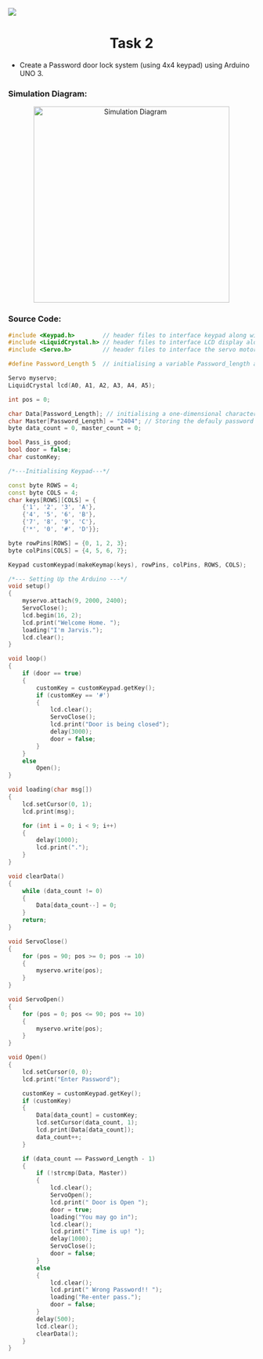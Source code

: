 <a href="https://www.tinkercad.com/things/077OPp6fBwy?sharecode=74rlew6DOBR0MMvY1Px1vNuOmE736uDwJbJcpRLY0ow"><img src="https://img.shields.io/badge/Tinker%20CAD-Click%20to%20simulate-brightgreen"></a>

<div align="center"><h1>Task 2</h1></div>


- Create a Password door lock system (using 4x4 keypad) using Arduino UNO 3.

### Simulation Diagram:

<div align="center">
   <img width="400" alt="Simulation Diagram" src="https://user-images.githubusercontent.com/91147942/186389103-b68ceca7-9caf-4fe3-bb92-b8c998c8526a.png">
</div>

### Source Code: 

```C++
#include <Keypad.h>        // header files to interface keypad along with arduino.
#include <LiquidCrystal.h> // header files to interface LCD display along with arduino.
#include <Servo.h>         // header files to interface the servo motor along with the arduino.

#define Password_Length 5  // initialising a variable Password_length and giving it a constant value of 5.

Servo myservo;
LiquidCrystal lcd(A0, A1, A2, A3, A4, A5);

int pos = 0;

char Data[Password_Length]; // initialising a one-dimensional character array of length of the password.
char Master[Password_Length] = "2404"; // Storing the defauly password 1234.
byte data_count = 0, master_count = 0;

bool Pass_is_good;
bool door = false;
char customKey;

/*---Initialising Keypad---*/

const byte ROWS = 4;
const byte COLS = 4;
char keys[ROWS][COLS] = {
    {'1', '2', '3', 'A'},
    {'4', '5', '6', 'B'},
    {'7', '8', '9', 'C'},
    {'*', '0', '#', 'D'}};

byte rowPins[ROWS] = {0, 1, 2, 3};
byte colPins[COLS] = {4, 5, 6, 7};

Keypad customKeypad(makeKeymap(keys), rowPins, colPins, ROWS, COLS);

/*--- Setting Up the Arduino ---*/
void setup()
{
    myservo.attach(9, 2000, 2400);
    ServoClose();
    lcd.begin(16, 2);
    lcd.print("Welcome Home. ");
    loading("I'm Jarvis.");
    lcd.clear();
}

void loop()
{
    if (door == true)
    {
        customKey = customKeypad.getKey();
        if (customKey == '#')
        {
            lcd.clear();
            ServoClose();
            lcd.print("Door is being closed");
            delay(3000);
            door = false;
        }
    }
    else
        Open();
}

void loading(char msg[])
{
    lcd.setCursor(0, 1);
    lcd.print(msg);

    for (int i = 0; i < 9; i++)
    {
        delay(1000);
        lcd.print(".");
    }
}

void clearData()
{
    while (data_count != 0)
    {
        Data[data_count--] = 0;
    }
    return;
}

void ServoClose()
{
    for (pos = 90; pos >= 0; pos -= 10)
    {
        myservo.write(pos);
    }
}

void ServoOpen()
{
    for (pos = 0; pos <= 90; pos += 10)
    {
        myservo.write(pos);
    }
}

void Open()
{
    lcd.setCursor(0, 0);
    lcd.print("Enter Password");

    customKey = customKeypad.getKey();
    if (customKey)
    {
        Data[data_count] = customKey;
        lcd.setCursor(data_count, 1);
        lcd.print(Data[data_count]);
        data_count++;
    }

    if (data_count == Password_Length - 1)
    {
        if (!strcmp(Data, Master))
        {
            lcd.clear();
            ServoOpen();
            lcd.print(" Door is Open ");
            door = true;
            loading("You may go in");
            lcd.clear();
            lcd.print(" Time is up! ");
            delay(1000);
            ServoClose();
            door = false;
        }
        else
        {
            lcd.clear();
            lcd.print(" Wrong Password!! ");
            loading("Re-enter pass.");
            door = false;
        }
        delay(500);
        lcd.clear();
        clearData();
    }
} 
```